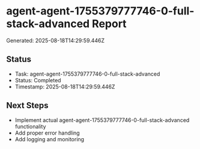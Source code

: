 # agent-agent-1755379777746-0-full-stack-advanced Report

Generated: 2025-08-18T14:29:59.446Z

## Status
- Task: agent-agent-1755379777746-0-full-stack-advanced
- Status: Completed
- Timestamp: 2025-08-18T14:29:59.446Z

## Next Steps
- Implement actual agent-agent-1755379777746-0-full-stack-advanced functionality
- Add proper error handling
- Add logging and monitoring
